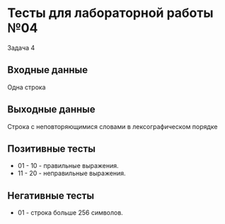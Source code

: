 # Тесты для лабораторной работы №04
Задача 4
## Входные данные
Одна строка

## Выходные данные
Строка с неповторяющимися словами в лексографическом порядке

## Позитивные тесты
 - 01 - 10 - правильные выражения.
 - 11 - 20 - неправильные выражения.
## Негативные тесты
 - 01 - строка больше 256 символов.